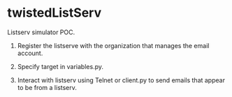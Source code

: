 # twistedListServ

Listserv simulator POC.

1. Register the listserve with the organization that manages the email account.

2. Specify target in variables.py.

3. Interact with listserv using Telnet or client.py to send emails that appear to be from a listserv.
